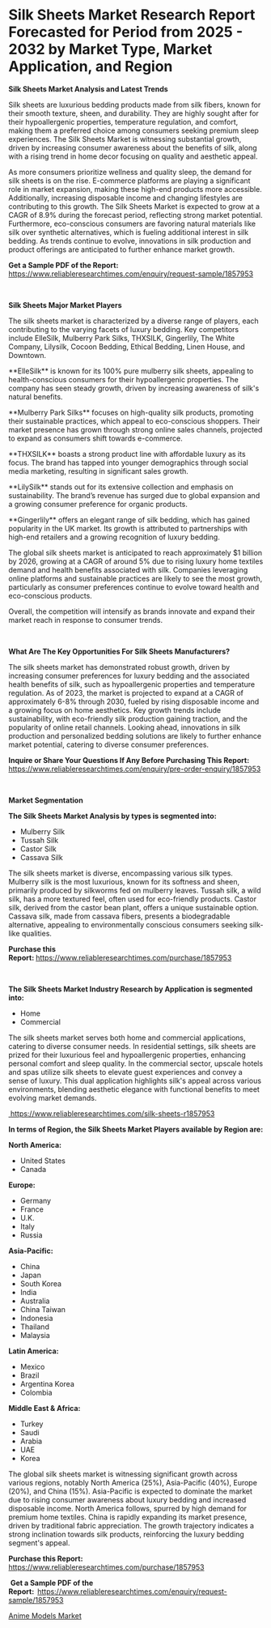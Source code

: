 <p><h1>Silk Sheets Market Research Report Forecasted for Period from 2025 -  2032 by Market Type, Market Application, and Region</h1></p><p><strong>Silk Sheets Market Analysis and Latest Trends</strong></p>
<p><p>Silk sheets are luxurious bedding products made from silk fibers, known for their smooth texture, sheen, and durability. They are highly sought after for their hypoallergenic properties, temperature regulation, and comfort, making them a preferred choice among consumers seeking premium sleep experiences. The Silk Sheets Market is witnessing substantial growth, driven by increasing consumer awareness about the benefits of silk, along with a rising trend in home decor focusing on quality and aesthetic appeal. </p><p>As more consumers prioritize wellness and quality sleep, the demand for silk sheets is on the rise. E-commerce platforms are playing a significant role in market expansion, making these high-end products more accessible. Additionally, increasing disposable income and changing lifestyles are contributing to this growth. The Silk Sheets Market is expected to grow at a CAGR of 8.9% during the forecast period, reflecting strong market potential. Furthermore, eco-conscious consumers are favoring natural materials like silk over synthetic alternatives, which is fueling additional interest in silk bedding. As trends continue to evolve, innovations in silk production and product offerings are anticipated to further enhance market growth.</p></p>
<p><strong>Get a Sample PDF of the Report:&nbsp;</strong> <a href="https://www.reliableresearchtimes.com/enquiry/request-sample/1857953?utm_campaign=2116&utm_medium=2&utm_source=Github&utm_content=ia&utm_term=09022025&utm_id=silk-sheets">https://www.reliableresearchtimes.com/enquiry/request-sample/1857953</a></p>
<p>&nbsp;</p>
<p><strong>Silk Sheets Major Market Players</strong></p>
<p><p>The silk sheets market is characterized by a diverse range of players, each contributing to the varying facets of luxury bedding. Key competitors include ElleSilk, Mulberry Park Silks, THXSILK, Gingerlily, The White Company, Lilysilk, Cocoon Bedding, Ethical Bedding, Linen House, and Downtown. </p><p>**ElleSilk** is known for its 100% pure mulberry silk sheets, appealing to health-conscious consumers for their hypoallergenic properties. The company has seen steady growth, driven by increasing awareness of silk's natural benefits. </p><p>**Mulberry Park Silks** focuses on high-quality silk products, promoting their sustainable practices, which appeal to eco-conscious shoppers. Their market presence has grown through strong online sales channels, projected to expand as consumers shift towards e-commerce.</p><p>**THXSILK** boasts a strong product line with affordable luxury as its focus. The brand has tapped into younger demographics through social media marketing, resulting in significant sales growth. </p><p>**LilySilk** stands out for its extensive collection and emphasis on sustainability. The brand’s revenue has surged due to global expansion and a growing consumer preference for organic products.</p><p>**Gingerlily** offers an elegant range of silk bedding, which has gained popularity in the UK market. Its growth is attributed to partnerships with high-end retailers and a growing recognition of luxury bedding. </p><p>The global silk sheets market is anticipated to reach approximately $1 billion by 2026, growing at a CAGR of around 5% due to rising luxury home textiles demand and health benefits associated with silk. Companies leveraging online platforms and sustainable practices are likely to see the most growth, particularly as consumer preferences continue to evolve toward health and eco-conscious products. </p><p>Overall, the competition will intensify as brands innovate and expand their market reach in response to consumer trends.</p></p>
<p>&nbsp;</p>
<p><strong>What Are The Key Opportunities For Silk Sheets Manufacturers?</strong></p>
<p><p>The silk sheets market has demonstrated robust growth, driven by increasing consumer preferences for luxury bedding and the associated health benefits of silk, such as hypoallergenic properties and temperature regulation. As of 2023, the market is projected to expand at a CAGR of approximately 6-8% through 2030, fueled by rising disposable income and a growing focus on home aesthetics. Key growth trends include sustainability, with eco-friendly silk production gaining traction, and the popularity of online retail channels. Looking ahead, innovations in silk production and personalized bedding solutions are likely to further enhance market potential, catering to diverse consumer preferences.</p></p>
<p><strong>Inquire or Share Your Questions If Any Before Purchasing This Report:</strong> <a href="https://www.reliableresearchtimes.com/enquiry/pre-order-enquiry/1857953?utm_campaign=2116&utm_medium=2&utm_source=Github&utm_content=ia&utm_term=09022025&utm_id=silk-sheets">https://www.reliableresearchtimes.com/enquiry/pre-order-enquiry/1857953</a></p>
<p>&nbsp;</p>
<p><strong>Market Segmentation</strong></p>
<p><strong>The Silk Sheets Market Analysis by types is segmented into:</strong></p>
<p><ul><li>Mulberry Silk</li><li>Tussah Silk</li><li>Castor Silk</li><li>Cassava Silk</li></ul></p>
<p><p>The silk sheets market is diverse, encompassing various silk types. Mulberry silk is the most luxurious, known for its softness and sheen, primarily produced by silkworms fed on mulberry leaves. Tussah silk, a wild silk, has a more textured feel, often used for eco-friendly products. Castor silk, derived from the castor bean plant, offers a unique sustainable option. Cassava silk, made from cassava fibers, presents a biodegradable alternative, appealing to environmentally conscious consumers seeking silk-like qualities.</p></p>
<p><strong>Purchase this Report:&nbsp;</strong><a href="https://www.reliableresearchtimes.com/purchase/1857953?utm_campaign=2116&utm_medium=2&utm_source=Github&utm_content=ia&utm_term=09022025&utm_id=silk-sheets">https://www.reliableresearchtimes.com/purchase/1857953</a></p>
<p>&nbsp;</p>
<p><strong>The Silk Sheets Market Industry Research by Application is segmented into:</strong></p>
<p><ul><li>Home</li><li>Commercial</li></ul></p>
<p><p>The silk sheets market serves both home and commercial applications, catering to diverse consumer needs. In residential settings, silk sheets are prized for their luxurious feel and hypoallergenic properties, enhancing personal comfort and sleep quality. In the commercial sector, upscale hotels and spas utilize silk sheets to elevate guest experiences and convey a sense of luxury. This dual application highlights silk's appeal across various environments, blending aesthetic elegance with functional benefits to meet evolving market demands.</p></p>
<p><a href="https://www.reliableresearchtimes.com/silk-sheets-r1857953?utm_campaign=2116&utm_medium=2&utm_source=Github&utm_content=ia&utm_term=09022025&utm_id=silk-sheets">&nbsp;https://www.reliableresearchtimes.com/silk-sheets-r1857953</a></p>
<p><strong>In terms of Region, the Silk Sheets Market Players available by Region are:</strong></p>
<p>
    <p> <strong> North America: </strong>
        <ul>
            <li>United States</li>
            <li>Canada</li>
        </ul>
        </p> 
    <p> <strong> Europe: </strong>
        <ul>
            <li>Germany</li>
            <li>France</li>
            <li>U.K.</li>
            <li>Italy</li>
            <li>Russia</li>
        </ul>
        </p> 
    <p> <strong> Asia-Pacific: </strong>
        <ul>
            <li>China</li>
            <li>Japan</li>
            <li>South Korea</li>
            <li>India</li>
            <li>Australia</li>
            <li>China Taiwan</li>
            <li>Indonesia</li>
            <li>Thailand</li>
            <li>Malaysia</li>
        </ul>
        </p> 
    <p> <strong> Latin America: </strong>
        <ul>
            <li>Mexico</li>
            <li>Brazil</li>
            <li>Argentina Korea</li>
            <li>Colombia</li>
        </ul>
        </p> 
    <p> <strong> Middle East & Africa: </strong>
        <ul>
            <li>Turkey</li>
            <li>Saudi</li>
            <li>Arabia</li>
            <li>UAE</li>
            <li>Korea</li>
        </ul>
    </p>
    </p>
<p><p>The global silk sheets market is witnessing significant growth across various regions, notably North America (25%), Asia-Pacific (40%), Europe (20%), and China (15%). Asia-Pacific is expected to dominate the market due to rising consumer awareness about luxury bedding and increased disposable income. North America follows, spurred by high demand for premium home textiles. China is rapidly expanding its market presence, driven by traditional fabric appreciation. The growth trajectory indicates a strong inclination towards silk products, reinforcing the luxury bedding segment's appeal.</p></p>
<p><strong>Purchase this Report: </strong><a href="https://www.reliableresearchtimes.com/purchase/1857953?utm_campaign=2116&utm_medium=2&utm_source=Github&utm_content=ia&utm_term=09022025&utm_id=silk-sheets">https://www.reliableresearchtimes.com/purchase/1857953</a></p>
<p>&nbsp;<strong>Get a Sample PDF of the Report:&nbsp;&nbsp;</strong><a href="https://www.reliableresearchtimes.com/enquiry/request-sample/1857953?utm_campaign=2116&utm_medium=2&utm_source=Github&utm_content=ia&utm_term=09022025&utm_id=silk-sheets">https://www.reliableresearchtimes.com/enquiry/request-sample/1857953</a></p>
<p><strong></strong></p>
<p><p><a href="https://github.com/arionmp/Market-Research-Report-List-5/blob/main/anime-models-market.md?utm_campaign=2116&utm_medium=2&utm_source=Github&utm_content=ia&utm_term=09022025&utm_id=silk-sheets">Anime Models Market</a></p></p>
